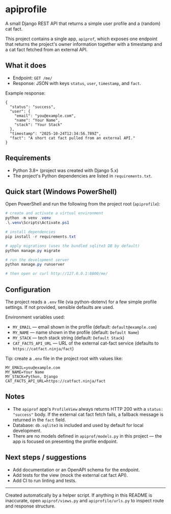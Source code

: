 # apiprofile

A small Django REST API that returns a simple user profile and a (random) cat fact.

This project contains a single app, `apiprof`, which exposes one endpoint that returns
the project's owner information together with a timestamp and a cat fact fetched from an external API.

## What it does
- Endpoint: `GET /me/`
- Response: JSON with keys `status`, `user`, `timestamp`, and `fact`.

Example response:

```
{
  "status": "success",
  "user": {
    "email": "you@example.com",
    "name": "Your Name",
    "stack": "Your Stack"
  },
  "timestamp": "2025-10-24T12:34:56.789Z",
  "fact": "A short cat fact pulled from an external API."
}
```

## Requirements
- Python 3.8+ (project was created with Django 5.x)
- The project's Python dependencies are listed in `requirements.txt`.

## Quick start (Windows PowerShell)

Open PowerShell and run the following from the project root (`apiprofile`):

```powershell
# create and activate a virtual environment
python -m venv .venv
.\.venv\Scripts\Activate.ps1

# install dependencies
pip install -r requirements.txt

# apply migrations (uses the bundled sqlite3 DB by default)
python manage.py migrate

# run the development server
python manage.py runserver

# then open or curl http://127.0.0.1:8000/me/
```

## Configuration

The project reads a `.env` file (via python-dotenv) for a few simple profile settings.
If not provided, sensible defaults are used.

Environment variables used:
- `MY_EMAIL` — email shown in the profile (default: `default@example.com`)
- `MY_NAME` — name shown in the profile (default: `Default Name`)
- `MY_STACK` — tech stack string (default: `Default Stack`)
- `CAT_FACTS_API_URL` — URL of the external cat-fact service (defaults to `https://catfact.ninja/fact`)

Tip: create a `.env` file in the project root with values like:

```
MY_EMAIL=you@example.com
MY_NAME=Your Name
MY_STACK=Python, Django
CAT_FACTS_API_URL=https://catfact.ninja/fact
```

## Notes
- The `apiprof` app's `ProfileView` always returns HTTP 200 with a `status: "success"` body. If the external cat fact fetch fails, a fallback message is returned in the `fact` field.
- Database: `db.sqlite3` is included and used by default for local development.
- There are no models defined in `apiprof/models.py` in this project — the app is focused on presenting the profile endpoint.

## Next steps / suggestions
- Add documentation or an OpenAPI schema for the endpoint.
- Add tests for the view (mock the external cat fact API).
- Add CI to run linting and tests.

---
Created automatically by a helper script. If anything in this README is inaccurate, open `apiprof/views.py` and `apiprofile/urls.py` to inspect route and response structure.
